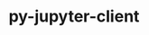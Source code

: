 ---
title: "py-jupyter-client"
layout: cache
categories: [package, v0.19]
meta: {"versions": ["7.3.5"], "compilers": ["gcc@=11.1.0", "gcc@=7.5.0", "oneapi@=2022.1.0"], "oss": ["ubuntu18.04", "ubuntu20.04"], "platforms": ["linux"], "targets": ["x86_64"], "stacks": ["data-vis-sdk", "e4s", "e4s-oneapi"], "num_specs": 5, "num_specs_by_stack": {"data-vis-sdk": 1, "e4s": 3, "e4s-oneapi": 1}}
spec_details: [{"hash": "yuj2gce5lv2a3yb3dg2ktfk2xjeufsql", "compiler": "gcc@=7.5.0", "versions": ["7.3.5"], "os": "ubuntu18.04", "platform": "linux", "target": "x86_64", "variants": ["build_system=python_pip"], "stacks": ["data-vis-sdk"], "size": "-", "tarball": "https://binaries.spack.io/releases/v0.19/build_cache/linux-ubuntu18.04-x86_64/gcc-7.5.0/py-jupyter-client-7.3.5/linux-ubuntu18.04-x86_64-gcc-7.5.0-py-jupyter-client-7.3.5-yuj2gce5lv2a3yb3dg2ktfk2xjeufsql.spack"}, {"hash": "i2advmoa4gnb5p7sqyt65sipfj2pyahy", "compiler": "gcc@=11.1.0", "versions": ["7.3.5"], "os": "ubuntu20.04", "platform": "linux", "target": "x86_64", "variants": ["build_system=python_pip"], "stacks": ["e4s"], "size": "-", "tarball": "https://binaries.spack.io/releases/v0.19/build_cache/linux-ubuntu20.04-x86_64/gcc-11.1.0/py-jupyter-client-7.3.5/linux-ubuntu20.04-x86_64-gcc-11.1.0-py-jupyter-client-7.3.5-i2advmoa4gnb5p7sqyt65sipfj2pyahy.spack"}, {"hash": "hz7gjumfugqkfwqj2x7k64iblmgzn6gw", "compiler": "gcc@=11.1.0", "versions": ["7.3.5"], "os": "ubuntu20.04", "platform": "linux", "target": "x86_64", "variants": ["build_system=python_pip"], "stacks": ["e4s"], "size": "-", "tarball": "https://binaries.spack.io/releases/v0.19/build_cache/linux-ubuntu20.04-x86_64/gcc-11.1.0/py-jupyter-client-7.3.5/linux-ubuntu20.04-x86_64-gcc-11.1.0-py-jupyter-client-7.3.5-hz7gjumfugqkfwqj2x7k64iblmgzn6gw.spack"}, {"hash": "i6o7hrxkqg4w5lezkmmchmpcfnezqtdy", "compiler": "gcc@=11.1.0", "versions": ["7.3.5"], "os": "ubuntu20.04", "platform": "linux", "target": "x86_64", "variants": ["build_system=python_pip"], "stacks": ["e4s"], "size": "-", "tarball": "https://binaries.spack.io/releases/v0.19/build_cache/linux-ubuntu20.04-x86_64/gcc-11.1.0/py-jupyter-client-7.3.5/linux-ubuntu20.04-x86_64-gcc-11.1.0-py-jupyter-client-7.3.5-i6o7hrxkqg4w5lezkmmchmpcfnezqtdy.spack"}, {"hash": "forhb5r2prxc4rgcdmclw2lyxzcl2fc4", "compiler": "oneapi@=2022.1.0", "versions": ["7.3.5"], "os": "ubuntu20.04", "platform": "linux", "target": "x86_64", "variants": ["build_system=python_pip"], "stacks": ["e4s-oneapi"], "size": "-", "tarball": "https://binaries.spack.io/releases/v0.19/build_cache/linux-ubuntu20.04-x86_64/oneapi-2022.1.0/py-jupyter-client-7.3.5/linux-ubuntu20.04-x86_64-oneapi-2022.1.0-py-jupyter-client-7.3.5-forhb5r2prxc4rgcdmclw2lyxzcl2fc4.spack"}]
---